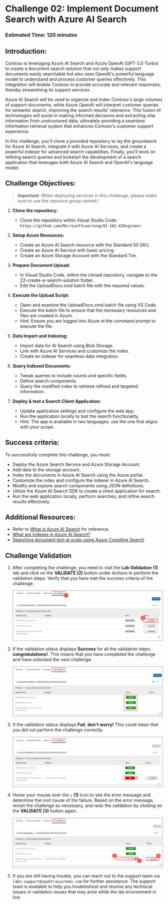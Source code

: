 # Challenge 02: Implement Document Search with Azure AI Search

### Estimated Time: 120 minutes

## Introduction:

Contoso is leveraging Azure AI Search and Azure OpenAI (GPT-3.5-Turbo) to create a document search solution that not only makes support documents easily searchable but also uses OpenAI's powerful language model to understand and process customer queries effectively. This integration will enable Contoso to provide accurate and relevant responses, thereby streamlining its support services.

Azure AI Search will be used to organize and index Contoso's large volumes of support documents, while Azure OpenAI will interpret customer queries for semantic search, improving the search results' relevance. This fusion of technologies will assist in making informed decisions and extracting vital information from unstructured data, ultimately providing a seamless information retrieval system that enhances Contoso's customer support experience.

In this challenge, you'll clone a provided repository to lay the groundwork for Azure AI Search, integrate it with Azure AI Services, and create a powerful indexer for advanced search capabilities. Finally, you'll work on refining search queries and kickstart the development of a search application that leverages both Azure AI Search and OpenAI's language model.

## Challenge Objectives:

> **Important**: When deploying services in this challenge, please make sure to use the resource group named **<inject key="Resource Group Name"/>** !

1. **Clone the repository:**
   - Clone the repository within Visual Studio Code: `https://github.com/MicrosoftLearning/AI-102-AIEngineer`.

2. **Setup Azure Resources:**
   - Create an Azure AI Search resource with the Standard S0 SKU.
   - Create an Azure AI Service with basic pricing.
   - Create an Azure Storage Account with the Standard Tier.
3. **Prepare Document Upload:**
   - In Visual Studio Code, within the cloned repository, navigate to the 22-create-a-search-solution folder.
   - Edit the UploadDocs.cmd batch file with the required values.
4. **Execute the Upload Script:**
   - Open and examine the UploadDocs.cmd batch file using VS Code.
   - Execute the batch file to ensure that the necessary resources and files are created in Azure.
   - Hint: Ensure you are logged into Azure at the command prompt to execute the file.
5. **Data Import and Indexing:**
   - Import data for AI Search using Blob Storage.
   - Link with Azure AI Services and customize the index.
   - Create an indexer for seamless data integration.
6. **Query Indexed Documents:**
   - Tweak queries to include counts and specific fields.
   - Define search components.
   - Query the modified index to retrieve refined and targeted information.
7. **Deploy & test a Search Client Application:**
   - Update application settings and configure the web app.
   - Run the application locally to test the search functionality.
   - Hint: The app is available in two languages; use the one that aligns with your scope.
   
## Success criteria:


To successfully complete this challenge, you must:

   - Deploy the Azure Search Service and Azure Storage Account.
   - Add data to the storage account.
   - Index the documents in Azure AI Search using the Azure portal.
   - Customize the index and configure the indexer in Azure AI Search.
   - Modify and explore search components using JSON definitions.
   - Utilize the Azure AI Search SDK to create a client application for search.
   - Run the web application locally, perform searches, and refine search results effectively.


## Additional Resources:

- Refer to [What is Azure AI Search](https://learn.microsoft.com/en-us/azure/search/search-what-is-azure-search) for reference.
- [What are Indexes in Azure AI Search?](https://learn.microsoft.com/en-us/azure/search/search-what-is-an-index)
- [Searching document text at scale using Azure Cognitive Search](https://benalexkeen.com/searching-document-text-at-scale-using-azure-cognitive-search/)

## Challenge Validation
 
1. After completing the challenge, you need to visit the **Lab Validation (1)** tab and click on the **VALIDATE (2)** button under Actions to perform the validation steps. Verify that you have met the success criteria of the challenge. 
 
    ![](../media/validate01.png "Validation")
 
1. If the validation status displays **Success** for all the validation steps, **congratulations!**. This means that you have completed the challenge and have unlocked the next challenge.
 
     ![](../media/validate02.png "Validation")

1. If the validation status displays **Fail**, **don't worry!** This could mean that you did not perform the challenge correctly.
 
     ![](../media/validate03.png "Validation")
 
1. Hover your mouse over the `i` **(1)** icon to see the error message and determine the root cause of the failure. Based on the error message, revisit the challenge as necessary, and redo the validation by clicking on the **VALIDATE (3)** button again.

   ![](../media/validate04.png "Validation")
 
1. If you are still having trouble, you can reach out to the support team via `labs-support@spektrasystems.com` for further assistance. The support team is available to help you troubleshoot and resolve any technical issues or validation issues that may arise while the lab environment is live.
